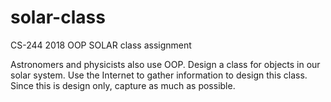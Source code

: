 # solar-class
CS-244 2018 OOP SOLAR class assignment

Astronomers  and physicists also use OOP. Design a class for objects in our solar system. 
Use the Internet to gather information to design this class. 
Since this is design only, capture as much as possible.
